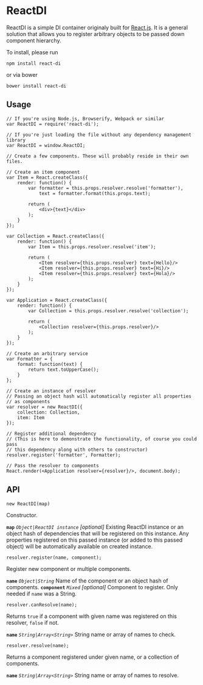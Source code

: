 # ReactDI

ReactDI is a simple DI container originaly built for [React.js](https://github.com/facebook/react).
It is a general solution that allows you to register arbitrary objects to be passed down component hierarchy.

To install, please run

    npm install react-di

or via bower

    bower install react-di

## Usage

    // If you're using Node.js, Browserify, Webpack or similar
    var ReactDI = require('react-di');

    // If you're just loading the file without any dependency management library
    var ReactDI = window.ReactDI;

    // Create a few components. These will probably reside in their own files.

    // Create an item component
    var Item = React.createClass({
        render: function() {
            var formatter = this.props.resolver.resolve('formatter'),
                text = formatter.format(this.props.text);

            return (
                <div>{text}</div>
            );
        }
    });

    var Collection = React.createClass({
        render: function() {
            var Item = this.props.resolver.resolve('item');

            return (
                <Item resolver={this.props.resolver} text={Hello}/>
                <Item resolver={this.props.resolver} text={Hi}/>
                <Item resolver={this.props.resolver} text={Hola}/>
            );
        }
    });

    var Application = React.createClass({
        render: function() {
            var Collection = this.props.resolver.resolve('collection');

            return (
                <Collection resolver={this.props.resolver}/>
            );
        }
    });

    // Create an arbitrary service
    var Formatter = {
        format: function(text) {
            return text.toUpperCase();
        }
    };

    // Create an instance of resolver
    // Passing an object hash will automatically register all properties
    // as components
    var resolver = new ReactDI({
        collection: Collection,
        item: Item
    });

    // Register additional dependency
    // (This is here to demonstrate the functionality, of course you could pass
    // this dependency along with others to constructor)
    resolver.register('formatter', Formatter);

    // Pass the resolver to components
    React.render(<Application resolver={resolver}/>, document.body);

## API

`new ReactDI(map)`

Constructor.

**`map`** *`Object|ReactDI instance`* *[optional]* Existing ReactDI instance or an object hash of dependencies
that will be registered on this instance. Any properties registered on this passed instance (or added to this passed object)
will be automatically available on created instance.

`resolver.register(name, component);`

Register new component or multiple components.

**`name`** *`Object|String`* Name of the component or an object hash of components.
**`component`** *`Mixed`* *[optional]* Component to register. Only needed if `name` was a String.

`resolver.canResolve(name);`

Returns `true` if a component with given name was registered on this resolver, `false` if not.

**`name`** *`String|Array<String>`* String name or array of names to check.

`resolver.resolve(name);`

Returns a component registered under given name, or a collection of components.

**`name`** *`String|Array<String>`* String name or array of names to resolve.
